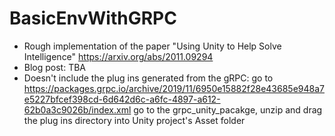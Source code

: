 # BasicEnvWithGRPC
 
* Rough implementation of the paper "Using Unity to Help Solve Intelligence" https://arxiv.org/abs/2011.09294
* Blog post: TBA
* Doesn't include the plug ins generated from the gRPC: go to https://packages.grpc.io/archive/2019/11/6950e15882f28e43685e948a7e5227bfcef398cd-6d642d6c-a6fc-4897-a612-62b0a3c9026b/index.xml go to the grpc_unity_pacakge, unzip and drag the plug ins directory into  Unity project's Asset folder
